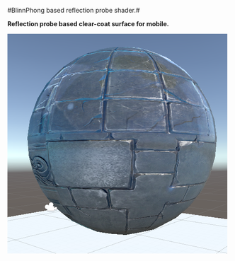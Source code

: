 #BlinnPhong based reflection probe shader.#

**Reflection probe based clear-coat surface for mobile.**

![](/assets/import.png)





